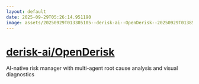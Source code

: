 ```yaml
---
layout: default
date: 2025-09-29T05:26:14.951190
image: assets/20250929T013305105--derisk-ai--OpenDerisk--20250929T013852981--cropped.png
---
```


# [derisk-ai/OpenDerisk](https://github.com/derisk-ai/OpenDerisk)

AI-native risk manager with multi-agent root cause analysis and visual diagnostics
